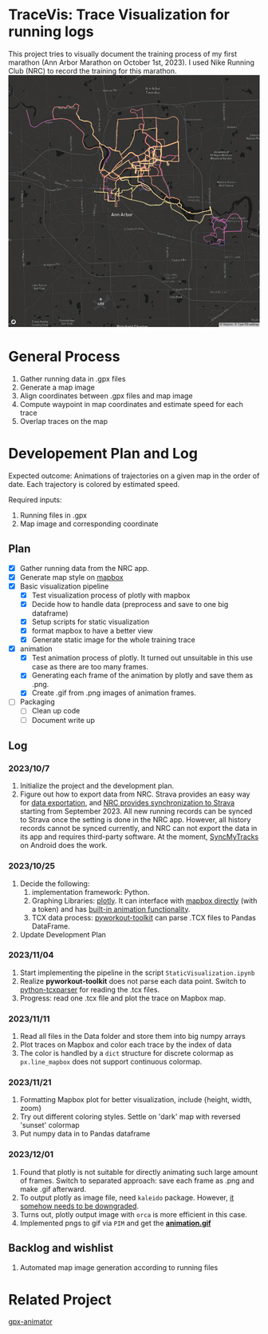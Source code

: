 # TraceVis: Trace Visualization for running logs

This project tries to visually document the training process of my first marathon (Ann Arbor Marathon on October 1st, 2023). I used Nike Running Club (NRC) to record the training for this marathon. 
![Snapshot of 20231111](/Image/Static_20231121.png)

# General Process
1. Gather running data in .gpx files
2. Generate a map image
3. Align coordinates between .gpx files and map image
4. Compute waypoint in map coordinates and estimate speed for each trace
5. Overlap traces on the map

# Developement Plan and Log
Expected outcome:
Animations of trajectories on a given map in the order of date. Each trajectory is colored by estimated speed.

Required inputs:
1. Running files in .gpx
2. Map image and corresponding coordinate

## Plan
- [x] Gather running data from the NRC app. 
- [x] Generate map style on [mapbox](https://www.mapbox.com/)
- [x] Basic visualization pipeline
  - [x] Test visualization process of plotly with mapbox
  - [x] Decide how to handle data (preprocess and save to one big dataframe)
  - [x] Setup scripts for static visualization 
  - [x] format mapbox to have a better view
  - [x] Generate static image for the whole training trace
- [x] animation
  - [x] Test animation process of plotly. It turned out unsuitable in this use case as there are too many frames. 
  - [x] Generating each frame of the animation by plotly and save them as .png.
  - [x] Create .gif from .png images of animation frames. 
- [ ] Packaging
  - [ ] Clean up code
  - [ ] Document write up

## Log
### 2023/10/7
1. Initialize the project and the development plan.
2. Figure out how to export data from NRC. Strava provides an easy way for [data exportation]([url](https://support.strava.com/hc/en-us/articles/216918437-Exporting-your-Data-and-Bulk-Export#h_01GG58HC4F1BGQ9PQZZVANN6WF)), and [NRC provides synchronization to Strava](https://press.strava.com/articles/strava-launches-nike-run-club-and-nike-training-club-integration-available#:~:text=NRC%20and%20NTC%20are%20the,coaching%2C%20inspiration%2C%20and%20community.) starting from September 2023. All new running records can be synced to Strava once the setting is done in the NRC app. However, all history records cannot be synced currently, and NRC can not export the data in its app and requires third-party software. At the moment, [SyncMyTracks](https://play.google.com/store/apps/details?id=com.syncmytracks&hl=en_US&gl=US) on Android does the work.

### 2023/10/25
1. Decide the following:
   1. implementation framework: Python.
   2. Graphing Libraries: [plotly](https://plotly.com/python/). It can interface with [mapbox directly](https://plotly.com/python/scattermapbox/) (with a token) and has [built-in animation functionality](https://plotly.com/python/animations/).
   3. TCX data process: [pyworkout-toolkit](https://github.com/triskadecaepyon/pyworkout-toolkit) can parse .TCX files to Pandas DataFrame.
2. Update Development Plan

### 2023/11/04
1. Start implementing the pipeline in the script `StaticVisualization.ipynb`
2. Realize **pyworkout-toolkit** does not parse each data point. Switch to [python-tcxparser](https://github.com/vkurup/python-tcxparser) for reading the .tcx files. 
3. Progress: read one .tcx file and plot the trace on Mapbox map. 

### 2023/11/11
1. Read all files in the Data folder and store them into big numpy arrays
2. Plot traces on Mapbox and color each trace by the index of data
3. The color is handled by a `dict` structure for discrete colormap as `px.line_mapbox` does not support continuous colormap.

### 2023/11/21
1. Formatting Mapbox plot for better visualization, include {height, width, zoom}
2. Try out different coloring styles. Settle on 'dark' map with reversed 'sunset' colormap
3. Put numpy data in to Pandas dataframe

### 2023/12/01
1. Found that plotly is not suitable for directly animating such large amount of frames. Switch to separated approach: save each frame as .png and make .gif afterward.
2. To output plotly as image file, need `kaleido` package. However, [it somehow needs to be downgraded](https://stackoverflow.com/a/72614865/13624201).
3. Turns out, plotly output image with `orca` is more efficient in this case. 
4. Implemented pngs to gif via `PIM` and get the [**animation.gif**](/Image/animation.gif)

## Backlog and wishlist
1. Automated map image generation according to running files


# Related Project
[gpx-animator](https://github.com/gpx-animator/gpx-animator)
